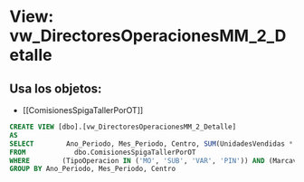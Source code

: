 # View: vw_DirectoresOperacionesMM_2_Detalle

## Usa los objetos:
- [[ComisionesSpigaTallerPorOT]]

```sql
CREATE VIEW [dbo].[vw_DirectoresOperacionesMM_2_Detalle]
AS
SELECT        Ano_Periodo, Mes_Periodo, Centro, SUM(UnidadesVendidas * ValorUnitario - UnidadesVendidas * ValorUnitario * PorcentajeDescuento / 100) AS ValorNetoTaller
FROM            dbo.ComisionesSpigaTallerPorOT
WHERE        (TipoOperacion IN ('MO', 'SUB', 'VAR', 'PIN')) AND (Marcaveh = 20) AND (Centro LIKE N'CO-%')
GROUP BY Ano_Periodo, Mes_Periodo, Centro


```
